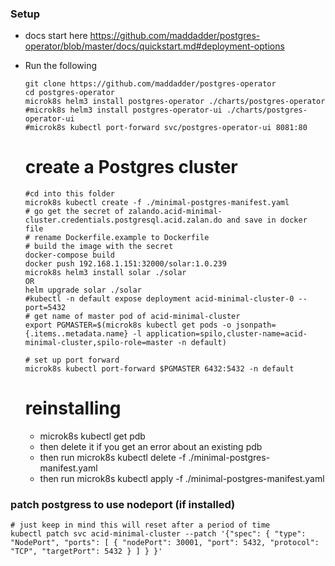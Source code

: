 ### Setup
  - docs start here https://github.com/maddadder/postgres-operator/blob/master/docs/quickstart.md#deployment-options
  - Run the following
    ```
    git clone https://github.com/maddadder/postgres-operator
    cd postgres-operator
    microk8s helm3 install postgres-operator ./charts/postgres-operator
    #microk8s helm3 install postgres-operator-ui ./charts/postgres-operator-ui
    #microk8s kubectl port-forward svc/postgres-operator-ui 8081:80
    ```
    
    # create a Postgres cluster
    ```
    #cd into this folder
    microk8s kubectl create -f ./minimal-postgres-manifest.yaml
    # go get the secret of zalando.acid-minimal-cluster.credentials.postgresql.acid.zalan.do and save in docker file
    # rename Dockerfile.example to Dockerfile
    # build the image with the secret
    docker-compose build
    docker push 192.168.1.151:32000/solar:1.0.239
    microk8s helm3 install solar ./solar
    OR 
    helm upgrade solar ./solar
    #kubectl -n default expose deployment acid-minimal-cluster-0 --port=5432
    # get name of master pod of acid-minimal-cluster
    export PGMASTER=$(microk8s kubectl get pods -o jsonpath={.items..metadata.name} -l application=spilo,cluster-name=acid-minimal-cluster,spilo-role=master -n default)

    # set up port forward
    microk8s kubectl port-forward $PGMASTER 6432:5432 -n default
    ```
    # reinstalling
    - microk8s kubectl get pdb
    - then delete it if you get an error about an existing pdb
    - then run microk8s kubectl delete -f ./minimal-postgres-manifest.yaml
    - then run microk8s kubectl apply -f ./minimal-postgres-manifest.yaml


### patch postgress to use nodeport (if installed)
```
# just keep in mind this will reset after a period of time
kubectl patch svc acid-minimal-cluster --patch '{"spec": { "type": "NodePort", "ports": [ { "nodePort": 30001, "port": 5432, "protocol": "TCP", "targetPort": 5432 } ] } }'
```